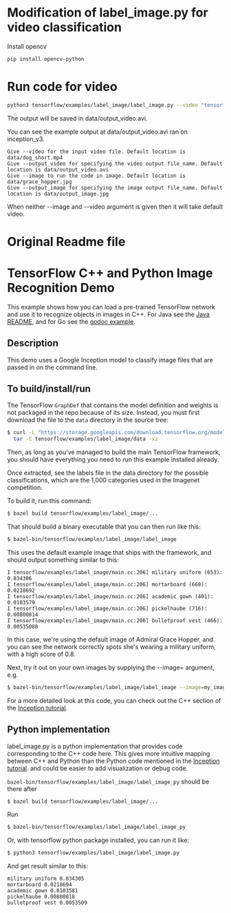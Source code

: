 # Modification of label_image.py for video classification
Install opencv
```bash
pip install opencv-python
```
# Run code for video
```bash
python3 tensorflow/examples/label_image/label_image.py --video "tensorflow/examples/label_image/data/dog_short.mp4"
```
The output will be saved in data/output_video.avi.

You can see the example output at data/output_video.avi ran on inception_v3.
```
Give --video for the input video file. Default location is data/dog_short.mp4
Give --output_video for specifying the video output file_name. Default location is data/output_video.avi
Give --image to run the code in image. Default location is data/grace_hopper.jpg
Give --output_image for specifying the image output file_name. Default location is data/output_image.jpg
```
When neither --image and --video argument is given then it will take default video.

# Original Readme file
# TensorFlow C++ and Python Image Recognition Demo

This example shows how you can load a pre-trained TensorFlow network and use it
to recognize objects in images in C++. For Java see the [Java
README](https://github.com/tensorflow/tensorflow/tree/master/tensorflow/java),
and for Go see the [godoc
example](https://godoc.org/github.com/tensorflow/tensorflow/tensorflow/go#ex-package).

## Description

This demo uses a Google Inception model to classify image files that are passed
in on the command line.

## To build/install/run

The TensorFlow `GraphDef` that contains the model definition and weights is not
packaged in the repo because of its size. Instead, you must first download the
file to the `data` directory in the source tree:

```bash
$ curl -L "https://storage.googleapis.com/download.tensorflow.org/models/inception_v3_2016_08_28_frozen.pb.tar.gz" |
  tar -C tensorflow/examples/label_image/data -xz
```

Then, as long as you've managed to build the main TensorFlow framework, you
should have everything you need to run this example installed already.

Once extracted, see the labels file in the data directory for the possible
classifications, which are the 1,000 categories used in the Imagenet
competition.

To build it, run this command:

```bash
$ bazel build tensorflow/examples/label_image/...
```

That should build a binary executable that you can then run like this:

```bash
$ bazel-bin/tensorflow/examples/label_image/label_image
```

This uses the default example image that ships with the framework, and should
output something similar to this:

```
I tensorflow/examples/label_image/main.cc:206] military uniform (653): 0.834306
I tensorflow/examples/label_image/main.cc:206] mortarboard (668): 0.0218692
I tensorflow/examples/label_image/main.cc:206] academic gown (401): 0.0103579
I tensorflow/examples/label_image/main.cc:206] pickelhaube (716): 0.00800814
I tensorflow/examples/label_image/main.cc:206] bulletproof vest (466): 0.00535088
```

In this case, we're using the default image of Admiral Grace Hopper, and you can
see the network correctly spots she's wearing a military uniform, with a high
score of 0.8.

Next, try it out on your own images by supplying the --image= argument, e.g.

```bash
$ bazel-bin/tensorflow/examples/label_image/label_image --image=my_image.png
```

For a more detailed look at this code, you can check out the C++ section of the
[Inception tutorial](https://www.tensorflow.org/tutorials/image_recognition/).

## Python implementation

label_image.py is a python implementation that provides code corresponding
to the C++ code here. This gives more intuitive mapping between C++ and
Python than the Python code mentioned in the
[Inception tutorial](https://www.tensorflow.org/tutorials/image_recognition/).
and could be easier to add visualization or debug code.


`bazel-bin/tensorflow/examples/label_image/label_image_py` should be there after
```bash
$ bazel build tensorflow/examples/label_image/...
```

Run

```bash
$ bazel-bin/tensorflow/examples/label_image/label_image_py
```

Or, with tensorflow python package installed, you can run it like:
```bash
$ python3 tensorflow/examples/label_image/label_image.py
```

And get result similar to this:
```
military uniform 0.834305
mortarboard 0.0218694
academic gown 0.0103581
pickelhaube 0.00800818
bulletproof vest 0.0053509
```
